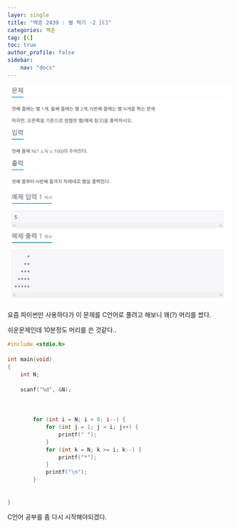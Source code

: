 ```yaml
---
layer: single
title: "백준 2439 : 별 찍기 -2 [C]"
categories: 백준
tag: [C]
toc: true
author_profile: false
sidebar: 
    nav: "docs"
---
```



![image](/images/2023-04-28/baek-1.png)



요즘 파이썬만 사용하다가 이 문제를 C언어로 풀려고 해보니 꽤(?) 머리를 썼다.

쉬운문제인데 10분정도 머리를 쓴 것같다..

```c
#include <stdio.h>

int main(void)
{
    int N;

    scanf("%d", &N);


    
        for (int i = N; i > 0; i--) {
            for (int j = 1; j < i; j++) {
                printf(" ");
            }
            for (int k = N; k >= i; k--) {
                printf("*");
            }
            printf("\n");
        }

    
}
```


C언어 공부를 좀 다시 시작해야되겠다.